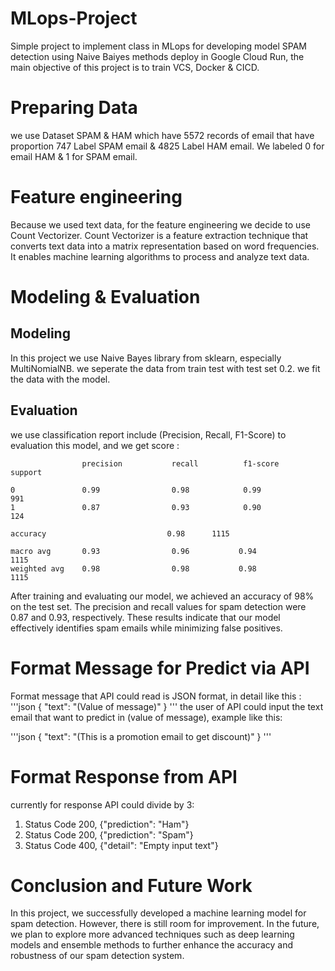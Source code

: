 # MLops-Project

Simple project to implement class in MLops for developing model SPAM detection using Naive Baiyes methods deploy in Google Cloud Run, the main objective of this project is to train VCS, Docker & CICD.

# Preparing Data

we use Dataset SPAM & HAM which have 5572 records of email that have proportion 747 Label SPAM email & 4825 Label HAM email. We labeled 0 for email HAM & 1 for SPAM email.

# Feature engineering

Because we used text data, for the feature engineering we decide to use Count Vectorizer. Count Vectorizer is a feature extraction technique that converts text data into a matrix representation based on word frequencies. It enables machine learning algorithms to process and analyze text data.

# Modeling & Evaluation

## Modeling

In this project we use Naive Bayes library from sklearn, especially MultiNomialNB. we seperate the data from train test with test set 0.2. we fit the data with the model.

## Evaluation

we use classification report include (Precision, Recall, F1-Score) to evaluation this model, and we get score :

                    precision           recall          f1-score        support

    0               0.99                0.98            0.99               991
    1               0.87                0.93            0.90               124

    accuracy                           0.98      1115

    macro avg       0.93                0.96           0.94                1115
    weighted avg    0.98                0.98           0.98                1115

After training and evaluating our model, we achieved an accuracy of 98% on the test set. The precision and recall values for spam detection were 0.87 and 0.93, respectively. These results indicate that our model effectively identifies spam emails while minimizing false positives.

# Format Message for Predict via API

Format message that API could read is JSON format, in detail like this :
'''json
{
"text": "(Value of message)"
}
'''
the user of API could input the text email that want to predict in (value of message), example like this:

'''json
{
"text": "(This is a promotion email to get discount)"
}
'''

# Format Response from API

currently for response API could divide by 3:

1. Status Code 200, {"prediction": "Ham"}
2. Status Code 200, {"prediction": "Spam"}
3. Status Code 400, {"detail": "Empty input text"}

# Conclusion and Future Work

In this project, we successfully developed a machine learning model for spam detection. However, there is still room for improvement. In the future, we plan to explore more advanced techniques such as deep learning models and ensemble methods to further enhance the accuracy and robustness of our spam detection system.
